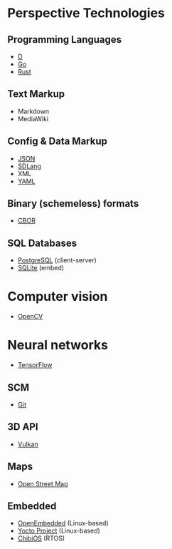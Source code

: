 Perspective Technologies
========================

Programming Languages
---------------------

+ [D](https://dlang.org)
+ [Go](https://golang.org)
+ [Rust](https://rust-lang.org)


Text Markup
-----------

+ Markdown
+ MediaWiki


Config & Data Markup
--------------------

+ [JSON](http://json.org)
+ [SDLang](http://sdlang.org)
+ XML
+ [YAML](http://yaml.org)


Binary (schemeless) formats
---------------------------

+ [CBOR](http://cbor.io)


SQL Databases
-------------

+ [PostgreSQL](http://postgresql.org) (client-server)
+ [SQLite](https://sqlite.org) (embed)

Computer vision
===============

+ [OpenCV](http://opencv.org)


Neural networks
===============

+ [TensorFlow](tensorflow.org)

SCM
---
+ [Git](https://git-scm.com)


3D API
------

+ [Vulkan](https://khronos.org/vulkan/)



Maps
----

+ [Open Street Map](https://openstreetmap.org)


Embedded
--------
+ [OpenEmbedded](http://openembedded.org) (Linux-based)
+ [Yocto Project](https://yoctoproject.org) (Linux-based)
+ [ChibiOS](http://chibios.org) (RTOS)

